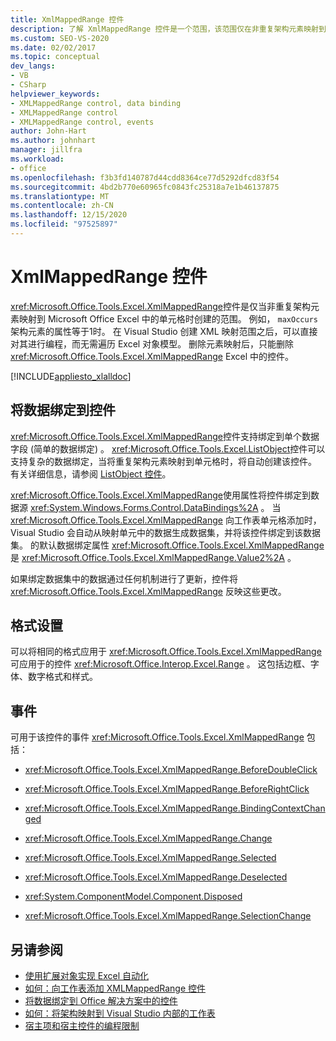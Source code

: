 ```yaml
---
title: XmlMappedRange 控件
description: 了解 XmlMappedRange 控件是一个范围，该范围仅在非重复架构元素映射到 Microsoft Excel 中的单元格上时创建。
ms.custom: SEO-VS-2020
ms.date: 02/02/2017
ms.topic: conceptual
dev_langs:
- VB
- CSharp
helpviewer_keywords:
- XMLMappedRange control, data binding
- XMLMappedRange control
- XMLMappedRange control, events
author: John-Hart
ms.author: johnhart
manager: jillfra
ms.workload:
- office
ms.openlocfilehash: f3b3fd140787d44cdd8364ce77d5292dfcd83f54
ms.sourcegitcommit: 4bd2b770e60965fc0843fc25318a7e1b46137875
ms.translationtype: MT
ms.contentlocale: zh-CN
ms.lasthandoff: 12/15/2020
ms.locfileid: "97525897"
---
```

# <a name="xmlmappedrange-control"></a>XmlMappedRange 控件
  <xref:Microsoft.Office.Tools.Excel.XmlMappedRange>控件是仅当非重复架构元素映射到 Microsoft Office Excel 中的单元格时创建的范围。 例如， `maxOccurs` 架构元素的属性等于1时。 在 Visual Studio 创建 XML 映射范围之后，可以直接对其进行编程，而无需遍历 Excel 对象模型。 删除元素映射后，只能删除 <xref:Microsoft.Office.Tools.Excel.XmlMappedRange> Excel 中的控件。

 [!INCLUDE[appliesto_xlalldoc](../vsto/includes/appliesto-xlalldoc-md.md)]

## <a name="bind-data-to-the-control"></a>将数据绑定到控件
 <xref:Microsoft.Office.Tools.Excel.XmlMappedRange>控件支持绑定到单个数据字段 (简单的数据绑定) 。 <xref:Microsoft.Office.Tools.Excel.ListObject>控件可以支持复杂的数据绑定，当将重复架构元素映射到单元格时，将自动创建该控件。 有关详细信息，请参阅 [ListObject 控件](../vsto/listobject-control.md)。

 <xref:Microsoft.Office.Tools.Excel.XmlMappedRange>使用属性将控件绑定到数据源 <xref:System.Windows.Forms.Control.DataBindings%2A> 。 当 <xref:Microsoft.Office.Tools.Excel.XmlMappedRange> 向工作表单元格添加时，Visual Studio 会自动从映射单元中的数据生成数据集，并将该控件绑定到该数据集。 的默认数据绑定属性 <xref:Microsoft.Office.Tools.Excel.XmlMappedRange> 是 <xref:Microsoft.Office.Tools.Excel.XmlMappedRange.Value2%2A> 。

 如果绑定数据集中的数据通过任何机制进行了更新，控件将 <xref:Microsoft.Office.Tools.Excel.XmlMappedRange> 反映这些更改。

## <a name="formatting"></a>格式设置
 可以将相同的格式应用于 <xref:Microsoft.Office.Tools.Excel.XmlMappedRange> 可应用于的控件 <xref:Microsoft.Office.Interop.Excel.Range> 。 这包括边框、字体、数字格式和样式。

## <a name="events"></a>事件
 可用于该控件的事件 <xref:Microsoft.Office.Tools.Excel.XmlMappedRange> 包括：

- <xref:Microsoft.Office.Tools.Excel.XmlMappedRange.BeforeDoubleClick>

- <xref:Microsoft.Office.Tools.Excel.XmlMappedRange.BeforeRightClick>

- <xref:Microsoft.Office.Tools.Excel.XmlMappedRange.BindingContextChanged>

- <xref:Microsoft.Office.Tools.Excel.XmlMappedRange.Change>

- <xref:Microsoft.Office.Tools.Excel.XmlMappedRange.Selected>

- <xref:Microsoft.Office.Tools.Excel.XmlMappedRange.Deselected>

- <xref:System.ComponentModel.Component.Disposed>

- <xref:Microsoft.Office.Tools.Excel.XmlMappedRange.SelectionChange>

## <a name="see-also"></a>另请参阅
- [使用扩展对象实现 Excel 自动化](../vsto/automating-excel-by-using-extended-objects.md)
- [如何：向工作表添加 XMLMappedRange 控件](../vsto/how-to-add-xmlmappedrange-controls-to-worksheets.md)
- [将数据绑定到 Office 解决方案中的控件](../vsto/binding-data-to-controls-in-office-solutions.md)
- [如何：将架构映射到 Visual Studio 内部的工作表](../vsto/how-to-map-schemas-to-worksheets-inside-visual-studio.md)
- [宿主项和宿主控件的编程限制](../vsto/programmatic-limitations-of-host-items-and-host-controls.md)
